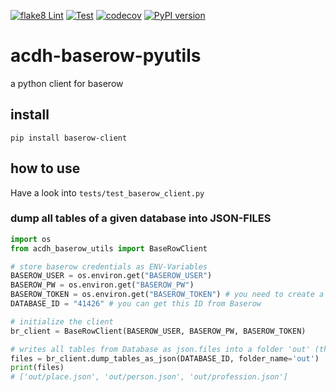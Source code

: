 [![flake8 Lint](https://github.com/acdh-oeaw/acdh-baserow-pyutils/actions/workflows/lint.yml/badge.svg)](https://github.com/acdh-oeaw/acdh-baserow-pyutils/actions/workflows/lint.yml)
[![Test](https://github.com/acdh-oeaw/acdh-baserow-pyutils/actions/workflows/test.yml/badge.svg)](https://github.com/acdh-oeaw/acdh-baserow-pyutils/actions/workflows/test.yml)
[![codecov](https://codecov.io/github/acdh-oeaw/acdh-baserow-pyutils/branch/main/graph/badge.svg?token=8B1K7Y36HN)](https://codecov.io/github/acdh-oeaw/acdh-baserow-pyutils)
[![PyPI version](https://badge.fury.io/py/acdh-baserow-pyutils.svg)](https://badge.fury.io/py/acdh-baserow-pyutils)

# acdh-baserow-pyutils
a python client for baserow

## install

`pip install baserow-client`


## how to use

Have a look into `tests/test_baserow_client.py`

### dump all tables of a given database into JSON-FILES

```python
import os
from acdh_baserow_utils import BaseRowClient

# store baserow credentials as ENV-Variables
BASEROW_USER = os.environ.get("BASEROW_USER")
BASEROW_PW = os.environ.get("BASEROW_PW")
BASEROW_TOKEN = os.environ.get("BASEROW_TOKEN") # you need to create a token via baserow
DATABASE_ID = "41426" # you can get this ID from Baserow

# initialize the client
br_client = BaseRowClient(BASEROW_USER, BASEROW_PW, BASEROW_TOKEN)

# writes all tables from Database as json.files into a folder 'out' (the folder needs to exist!) and returns a list of the file names
files = br_client.dump_tables_as_json(DATABASE_ID, folder_name='out')
print(files)
# ['out/place.json', 'out/person.json', 'out/profession.json']
```

